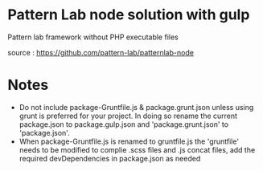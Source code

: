 # Pattern Lab node solution with gulp

Pattern lab framework without PHP executable files

source : https://github.com/pattern-lab/patternlab-node

# Notes

- Do not include package-Gruntfile.js & package.grunt.json unless using grunt is preferred for your project. In doing so rename the current package.json to
package.gulp.json and 'package.grunt.json' to 'package.json'.
- When package-Gruntfile.js is renamed to gruntfile.js the 'gruntfile' needs to be modified to complie .scss files and .js concat files, add the required
devDependencies in package.json as needed



